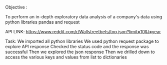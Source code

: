 Objective :

To perform an in-depth exploratory data analysis of a company's data using python libraries pandas and request

API LINK:
https://www.reddit.com/r/Wallstreetbets/top.json?limit=10&t=year

Task:
We imported all python libraries
We used python request package to explore API response 
Checked the status code and the response was successful
Then we explored the json response 
Then we drilled down to access the various keys and values from list to dictionaries 
